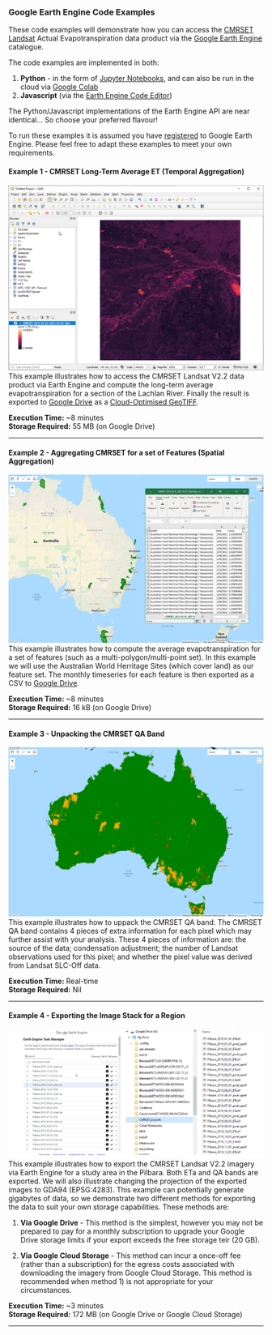 
### Google Earth Engine Code Examples

These code examples will demonstrate how you can access the [CMRSET Landsat](https://developers.google.com/earth-engine/datasets/catalog/TERN_AET_CMRSET_LANDSAT_V2_2) Actual Evapotranspiration data product via the [Google Earth Engine](https://earthengine.google.com/) catalogue.

The code examples are implemented in both:
1. **Python** - in the form of [Jupyter Notebooks](https://jupyter.org/), and can also be run in the cloud via [Google Colab](https://colab.research.google.com/?utm_source=scs-index)
2. **Javascript** (via the [Earth Engine Code Editor](https://developers.google.com/earth-engine/guides/playground))

The Python/Javascript implementations of the Earth Engine API are near identical...  So choose your preferred flavour!

To run these examples it is assumed you have [registered](https://signup.earthengine.google.com/#!/) to Google Earth Engine. Please feel free to adapt these examples to meet your own requirements.

#### Example 1 - CMRSET Long-Term Average ET (Temporal Aggregation)

![alt text](./images/GEE-Example1.png "Example 1 - CMRSET Long-Term Average ET (Temporal Aggregation)")
This example illustrates how to access the CMRSET Landsat V2.2 data product via Earth Engine and compute the long-term average evapotranspiration for a section of the Lachlan River. Finally the result is exported to [Google Drive](https://www.google.com/drive/) as a [Cloud-Optimised GeoTIFF](https://www.cogeo.org/).

**Execution Time:** ~8 minutes  
**Storage Required:** 55 MB (on Google Drive)


---

#### Example 2 - Aggregating CMRSET for a set of Features (Spatial Aggregation)

![alt text](./images/GEE-Example2.png "Example 2 - Aggregating CMRSET for a set of Features (Spatial Aggregation)")
This example illustrates how to compute the average evapotranspiration for a set of features (such as a multi-polygon/multi-point set). In this example we will use the Australian World Herritage Sites (which cover land) as our feature set. The monthly timeseries for each feature is then exported as a CSV to [Google Drive](https://www.google.com/drive/).

**Execution Time:** ~8 minutes  
**Storage Required:** 16 kB (on Google Drive)

---

#### Example 3 - Unpacking the CMRSET QA Band

![alt text](./images/GEE-Example3.png "Example 3 - Unpacking the CMRSET QA Band")
This example illustrates how to uppack the CMRSET QA band. The CMRSET QA band contains 4 pieces of extra information for each pixel which may further assist with your analysis. These 4 pieces of information are: the source of the data; condensation adjustment; the number of Landsat observations used for this pixel; and whether the pixel value was derived from Landsat SLC-Off data.

**Execution Time:** Real-time  
**Storage Required:** Nil

---

#### Example 4 - Exporting the Image Stack for a Region

![alt text](./images/GEE-Example4.png "Example 4 - Exporting the Image Stack for a Region")
This example illustrates how to export the CMRSET Landsat V2.2 imagery via Earth Engine for a study area in the Pilbara. Both ETa and QA bands are exported. We will also illustrate changing the projection of the exported images to GDA94 (EPSG:4283). This example can potentially generate gigabytes of data, so we demonstrate two different methods for exporting the data to suit your own storage capabilities. These methods are:

1. **Via Google Drive** - This method is the simplest, however you may not be prepared to pay for a monthly subscription to upgrade your Google Drive storage limits if your export exceeds the free storage teir (20 GB).

2. **Via Google Cloud Storage** - This method can incur a once-off fee (rather than a subscription) for the egress costs associated with downloading the imagery from Google Cloud Storage. This method is recommended when method 1) is not appropriate for your circumstances.

**Execution Time:** ~3 minutes  
**Storage Required:** 172 MB (on Google Drive or Google Cloud Storage)

---


